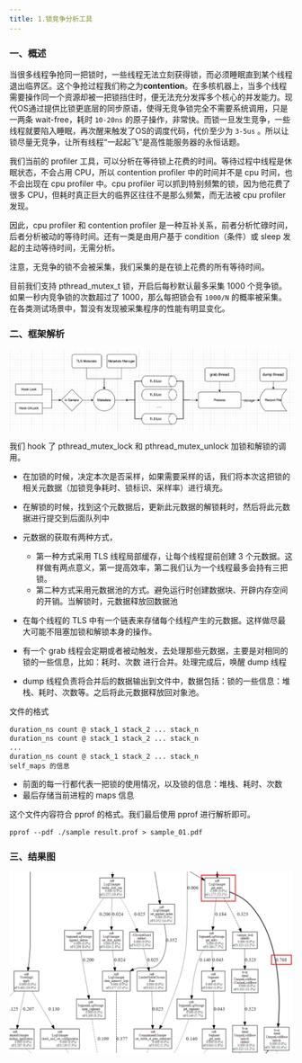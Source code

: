 ```yaml
---
title: 1.锁竞争分析工具
---
```


### 一、概述

当很多线程争抢同一把锁时，一些线程无法立刻获得锁，而必须睡眠直到某个线程退出临界区。这个争抢过程我们称之为**contention**。在多核机器上，当多个线程需要操作同一个资源却被一把锁挡住时，便无法充分发挥多个核心的并发能力。现代OS通过提供比锁更底层的同步原语，使得无竞争锁完全不需要系统调用，只是一两条 wait-free，耗时 `10-20ns` 的原子操作，非常快。而锁一旦发生竞争，一些线程就要陷入睡眠，再次醒来触发了OS的调度代码，代价至少为 `3-5us` 。所以让锁尽量无竞争，让所有线程“一起起飞”是高性能服务器的永恒话题。

我们当前的 profiler 工具，可以分析在等待锁上花费的时间。等待过程中线程是休眠状态，不会占用 CPU，所以 contention profiler 中的时间并不是 cpu 时间，也不会出现在 cpu profiler 中。cpu profiler 可以抓到特别频繁的锁，因为他花费了很多 CPU，但耗时真正巨大的临界区往往不是那么频繁，而无法被 cpu profiler 发现。

因此，cpu profiler 和 contention profiler 是一种互补关系，前者分析忙碌时间，后者分析被动的等待时间。还有一类是由用户基于 condition（条件）或 sleep 发起的主动等待时间，无需分析。

注意，无竞争的锁不会被采集，我们采集的是在锁上花费的所有等待时间。

目前我们支持 pthread_mutex_t 锁，开启后每秒默认最多采集 1000 个竞争锁。如果一秒内竞争锁的次数超过了 1000，那么每把锁会有 `1000/N` 的概率被采集。在各类测试场景中，暂没有发现被采集程序的性能有明显变化。

### 二、框架解析

![](./image/锁竞争框架.png)

我们 hook 了 pthread_mutex_lock 和 pthread_mutex_unlock 加锁和解锁的调用。

- 在加锁的时候，决定本次是否采样，如果需要采样的话，我们将本次这把锁的相关元数据（加锁竞争耗时、锁标识、采样率）进行填充。
- 在解锁的时候，找到这个元数据后，更新此元数据的解锁耗时，然后将此元数据进行提交到后面队列中
- 元数据的获取有两种方式，
  - 第一种方式采用 TLS 线程局部缓存，让每个线程提前创建 3 个元数据。这样做有两点意义，第一提高效率，第二我们认为一个线程最多会持有三把锁。
  - 第二种方式采用元数据池的方式。避免运行时创建数据块、开辟内存空间的开销。当解锁时，元数据释放回数据池

- 在每个线程的 TLS 中有一个链表来存储每个线程产生的元数据。这样做尽最大可能不阻塞加锁和解锁本身的操作。

- 有一个 grab 线程会定期或者被动触发，去处理那些元数据，主要是对相同的锁的一些信息，比如：耗时、次数 进行合并。处理完成后，唤醒 dump 线程

- dump 线程负责将合并后的数据输出到文件中，数据包括：锁的一些信息：堆栈、耗时、次数等。之后将此元数据释放回对象池。

文件的格式

```
duration_ns count @ stack_1 stack_2 ... stack_n
duration_ns count @ stack_1 stack_2 ... stack_n
...
duration_ns count @ stack_1 stack_2 ... stack_n
self_maps 的信息
```

- 前面的每一行都代表一把锁的使用情况，以及锁的信息：堆栈、耗时、次数
- 最后存储当前进程的 maps 信息

这个文件内容符合 pprof 的格式。我们最后使用 pprof 进行解析即可。

```
pprof --pdf ./sample result.prof > sample_01.pdf
```

### 三、结果图

<img src="./image/结果图.png" style="zoom:50%;" />


